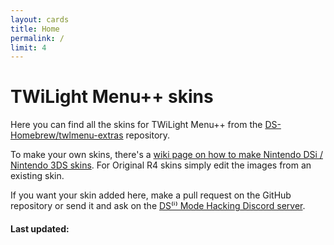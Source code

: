 ```yaml
---
layout: cards
title: Home
permalink: /
limit: 4
---
```


# TWiLight Menu++ skins

Here you can find all the skins for TWiLight Menu++ from the [DS-Homebrew/twlmenu-extras](https://github.com/DS-Homebrew/twlmenu-extras) repository.

To make your own skins, there's a [wiki page on how to make Nintendo DSi / Nintendo 3DS skins](https://wiki.ds-homebrew.com/twilightmenu/custom-dsi-3ds-skins). For Original R4 skins simply edit the images from an existing skin.

If you want your skin added here, make a pull request on the GitHub repository or send it and ask on the [DS⁽ⁱ⁾ Mode Hacking Discord server](https://discord.gg/yD3spjv).

#### Last updated:
